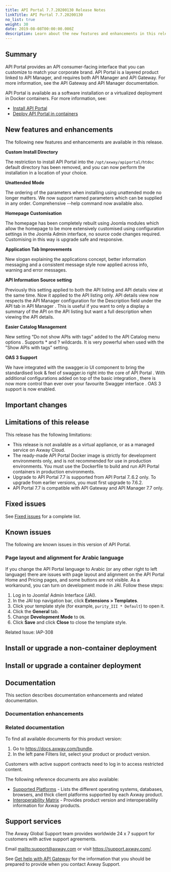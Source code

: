 ```yaml
---
title: API Portal 7.7.20200130 Release Notes
linkTitle: API Portal 7.7.20200130
no_list: true
weight: 30
date: 2019-08-08T00:00:00.000Z
description: Learn about the new features and enhancements in this release of API Portal.
---
```

## Summary

API Portal provides an API consumer-facing interface that you can customize to match your corporate brand. API Portal is a layered product linked to API Manager, and requires both API Manager and API Gateway. For more information, see the API Gateway and API Manager documentation.

API Portal is available as a software installation or a virtualized deployment in Docker containers. For more information, see:

* [Install API Portal](/docs/apim_installation/apiportal_install/)
* [Deploy API Portal in containers](/docs/apim_installation/apiportal_docker/)

## New features and enhancements

The following new features and enhancements are available in this release.

**Custom Install Directory**

The restriction to install API Portal into the `/opt/axway/apiportal/htdoc` default directory has been removed, and you can now perform the installation in a location of your choice.

**Unattended Mode**

The ordering of the parameters when installing using unattended mode no longer matters. We now support named parameters which can be supplied in any order. Comprehensive --help command now available also.

**Homepage Customisation**

The homepage has been completely rebuilt using Joomla modules which allow the homepage to be more extensively customised using configuration settings in the Joomla Admin interface, no source code changes required. Customising in this way is upgrade safe and responsive.

**Application Tab Improvements**

New slogan explaining the applications concept, better information messaging and a consistent message style now applied across info, warning and error messages.

**API Information Source setting**

Previously this setting applied to both the API listing and API details view at the same time. Now it applied to the API listing only. API details view now respects the API Manager configuration for the Description field under the API tab in API Manager . This is useful if you want to only a display a summary of the API on the API listing but want a full description when viewing the API details. 

**Easier Catalog Management**

New setting “Do not show APIs with tags” added to the API Catalog menu options . Supports * and ? wildcards. It is very powerful when used with the ”Show APIs with tags” setting.

**OAS 3 Support**

We have integrated with the swagger.io UI component to bring the standardised look & feel of swagger.io right into the core of API Portal. With additional configurations added on top of the basic integration , there is now more control than ever over your favourite Swagger interface. OAS 3 support is now enabled.



## Important changes

<!-- Use this section to describe any changes in the behavior of the product (as a result of features or fixes). This section could also be used for any important information that doesn't fit elsewhere.-->

## Limitations of this release

This release has the following limitations:

* This release is not available as a virtual appliance, or as a managed service on Axway Cloud.
* The ready-made API Portal Docker image is strictly for development environments only, and is not recommended for use in production environments. You must use the Dockerfile to build and run API Portal containers in production environments.
* Upgrade to API Portal 7.7 is supported from API Portal 7..6.2 only. To upgrade from earlier versions, you must first upgrade to 7.6.2.
* API Portal 7.7 is compatible with API Gateway and API Manager 7.7 only.

## Fixed issues

<!-- Fixed issues are maintained in another topic -->

See [Fixed issues](/docs/apim_relnotes/20200130_apip_relnotes/fixed_issues/) for a complete list.

## Known issues

The following are known issues in this version of API Portal.

### Page layout and alignment for Arabic language

If you change the API Portal language to Arabic (or any other right to left language) there are issues with page layout and alignment on the API Portal Home and Pricing pages, and some buttons are not visible. As a workaround, you can turn on development mode in JAI. Follow these steps:

1. Log in to Joomla! Admin Interface (JAI).
2. In the JAI top navigation bar, click **Extensions > Templates**.
3. Click your template style (for example, `purity_III * Default`) to open it.
4. Click the **General** tab.
5. Change **Development Mode** to `ON`.
6. Click **Save** and click **Close** to close the template style.

Related Issue: IAP-308

## Install or upgrade a non-container deployment

<!-- Add install instructions here -->

## Install or upgrade a container deployment

<!-- Add install instructions here -->

## Documentation

This section describes documentation enhancements and related documentation.

### Documentation enhancements

<!-- Add a summary of doc changes or enhancements here-->

### Related documentation

To find all available documents for this product version:

1. Go to <https://docs.axway.com/bundle>.
2. In the left pane Filters list, select your product or product version.

Customers with active support contracts need to log in to access restricted content.

The following reference documents are also available:

* [Supported Platforms](https://docs.axway.com/bundle/Axway_Products_SupportedPlatforms_allOS_en) - Lists the different operating systems, databases, browsers, and thick client platforms supported by each Axway product.
* [Interoperability Matrix](https://docs.axway.com/bundle/Axway_Products_InteroperabilityMatrix_allOS_en) - Provides product version and interoperability information for Axway products.

## Support services

The Axway Global Support team provides worldwide 24 x 7 support for customers with active support agreements.

Email <mailto:support@axway.com> or visit <https://support.axway.com/>.

See [Get help with API Gateway](/docs/apim_administration/apigtw_admin/trblshoot_get_help/) for the information that you should be prepared to provide when you contact Axway Support.
